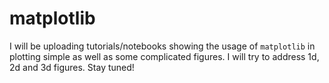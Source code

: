 # matplotlib
I will be uploading tutorials/notebooks showing the usage of `matplotlib` in plotting simple as well as some complicated figures. I will try to address 1d, 2d and 3d figures. Stay tuned!
